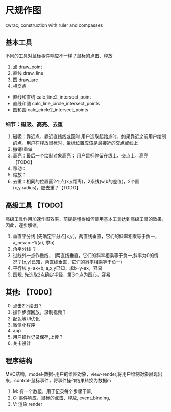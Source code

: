 # 尺规作图
cwrac, construction with ruler and compasses


## 基本工具
不同的工具对鼠标事件响应不一样？鼠标的点击、释放
1. 点   draw_point
2. 直线 draw_line
3. 圆   draw_arc
4. 相交点
 * 直线和直线   calc_line2_intersect_point
 * 直线和圆 calc_line_circle_intersect_points
 * 圆和圆   calc_circle2_intersect_points


### 细节：磁吸、高亮、去重
1. 磁吸：靠近点、靠近直线线或圆时 
    用户选取起始点时，如果靠近之前用户绘制的点，用户在释放鼠标时，坐标位置应该是最接近的交点或线上
2. 撤销/重做
3. 高亮：最后一个绘制对象高亮；  用户鼠标停留在线上、交点上，高亮【TODO】
4. 移动：
5. 缩放： 
6. 去重：相同的位置画2个点(x,y距离)，2条线(w,b的差值)，2个圆(x,y,radius)，应去重？【TODO】


## 高级工具 【TODO】
高级工具作用加速作图效率，前提是懂得如何使用基本工具达到高级工具的效果，因此，逐步解锁。
1. 垂直平分线 (先确定平分点[x,y]，两直线垂直，它们的斜率相乘等于负一，a_new = -1/(a), 求b)
2. 角平分线 ？
3. 过线外一点作垂线， (两直线垂直，它们的斜率相乘等于负一,斜率为0的情况？[x,y]已知，两直线垂直，它们的斜率相乘等于负一)
4. 平行线 y=ax+b, a,x,y已知，求b=y-ax，容易
5. 圆规, 先选取2点确定半径，第3个点为圆心，容易


## 其他: 【TODO】
0. 点击2下绘图？
1. 操作步骤回放，录制视频？
2. 配色等UI优化
3. 微信小程序
4. app
5. 用户操作记录保存,上传？
6. 关卡设计


## 程序结构
MVC结构，model-数据-用户的绘图对象，view-render,将用户绘制对象展现出来，control-鼠标事件，将事件操作结果转换为数据m
1. M: 有一个数组，用于记录每个步骤干嘛,
2. C: 事件响应，鼠标的点击、释放, event_binding,
3. V: 渲染 render